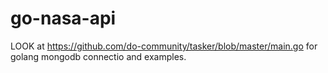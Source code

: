 # go-nasa-api



LOOK at https://github.com/do-community/tasker/blob/master/main.go for golang mongodb connectio and examples.